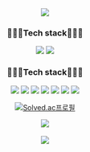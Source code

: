 <div align="center">
          <img src="https://capsule-render.vercel.app/api?type=waving&color=auto&height=200&section=header&text=JJANI's+Github!&fontSize=90" />
</div>

<div align="center">
          <h3>👨🏻‍💻Tech stack👨🏻‍💻</h3>
          <a href="https://woodangtangjjani.tistory.com/"><img src="https://img.shields.io/badge/woodangtangjjani-000000?style=flat-square&logo=Tistory&logoColor=white"/></a>
<a href="https://mail.kakao.com/"><img src="https://img.shields.io/badge/jjaehani@kakao.com-FFCD00?style=flat-square&logo=kakaotalk&logoColor=white"/></a>
          
          
  <h3>👨🏻‍💻Tech stack👨🏻‍💻</h3>

<img src="https://img.shields.io/badge/Python-3776AB?style=flat-square&logo=python&logoColor=white"/> <img src="https://img.shields.io/badge/JavaScript-F7DF1E?style=flat-square&logo=JavaScript&logoColor=white"/>   <img src="https://img.shields.io/badge/CSS3-1572B6?style=flat-square&logo=CSS3&logoColor=white"/> <img src="https://img.shields.io/badge/HTML5-E34F26?style=flat-square&logo=HTML5&logoColor=white"/> <img src="https://img.shields.io/badge/MySQL-4479A1?style=flat-square&logo=MySQL&logoColor=white"/> <img src="https://img.shields.io/badge/Kotlin-7F52FF?style=flat-square&logo=Kotlin&logoColor=white"/> <img src="https://img.shields.io/badge/C-A8B9CC?style=flat-square&logo=C&logoColor=white"/>



[![Solved.ac프로필](http://mazassumnida.wtf/api/v2/generate_badge?boj=jjaehani)](https://solved.ac/jjaehani)

  <img src="https://github-readme-stats.vercel.app/api/top-langs/?username=jjaehani&layout=compact"><br><br>
<img src="https://github-readme-stats.vercel.app/api?username=jjaehani&show_icons=true">
</div>
